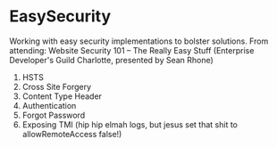 # EasySecurity
Working with easy security implementations to bolster solutions.
From attending: Website Security 101 – The Really Easy Stuff (Enterprise Developer's Guild Charlotte, presented by Sean Rhone)

1. HSTS
2. Cross Site Forgery
3. Content Type Header
4. Authentication
5. Forgot Password
6. Exposing TMI (hip hip elmah logs, but jesus set that shit to allowRemoteAccess false!)
